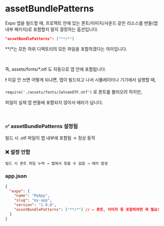 # assetBundlePatterns

Expo 앱을 빌드할 때, 프로젝트 안에 있는 폰트/이미지/사운드 같은 리소스를 번들(앱 내부 패키지)로 포함할지 말지 결정하는 옵션입니다.

``` json
"assetBundlePatterns": ["**/*"]
```
**/*는 모든 하위 디렉토리의 모든 파일을 포함하겠다는 의미입니다.

<br/>

즉, assets/fonts/*.otf 도 자동으로 앱 안에 포함됩니다.

❗ 이걸 안 쓰면 어떻게 되냐면,
앱이 빌드되고 나서 시뮬레이터나 기기에서 실행할 때,

`require('./assets/fonts/JalnanOTF.otf')` 로 폰트를 불러오려 하지만,

파일이 실제 앱 번들에 포함되지 않아서 에러가 납니다.

<br/>

### ✅ assetBundlePatterns 설정됨

빌드 시 .otf 파일이 앱 내부에 포함됨 → 정상 동작


### ❌ 설정 안함

	빌드 시 폰트 파일 누락 → 앱에서 찾을 수 없음 → 에러 발생


### app.json
```json
{
  "expo": {
    "name": "MyApp",
    "slug": "my-app",
    "version": "1.0.0",
    "assetBundlePatterns": ["**/*"] // ← 폰트, 이미지 등 포함하려면 꼭 필요!
  }
}
```
